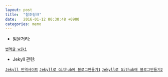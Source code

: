 ```yaml
---
layout: post
title:  "참조링크"
date:   2016-01-12 00:30:48 +0900
categories: memo
---
```

- 읽을거리:

[`번역글 wiki`](https://github.com/nolboo/nolboo.github.io/wiki)



- Jekyll 관련:

[`Jekyll 번역사이트`](http://jekyllrb-ko.github.io)
[`Jekyll로 Github에 블로그만들기1`](https://nolboo.github.io/blog/2013/10/15/free-blog-with-github-jekyll/)
[`Jekyll로 Github에 블로그만들기2`](http://halryang.net/Start-Blogging-With-Jekyll/)
